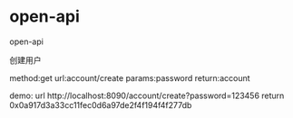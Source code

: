 # open-api
open-api


创建用户

method:get
url:account/create
params:password
return:account

demo:
url    http://localhost:8090/account/create?password=123456
return 0x0a917d3a33cc11fec0d6a97de2f4f194f4f277db


